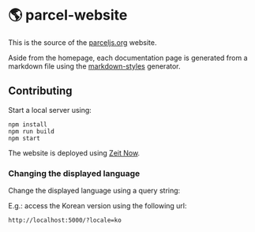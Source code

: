 # 🌎 parcel-website

This is the source of the [parceljs.org](https://parceljs.org) website.

Aside from the homepage, each documentation page is generated from a markdown file using the [markdown-styles](https://github.com/mixu/markdown-styles) generator.

## Contributing

Start a local server using:

    npm install
    npm run build
    npm start

The website is deployed using [Zeit Now](https://zeit.co/now).

### Changing the displayed language

Change the displayed language using a query string:

E.g.: access the Korean version using the following url:

    http://localhost:5000/?locale=ko
